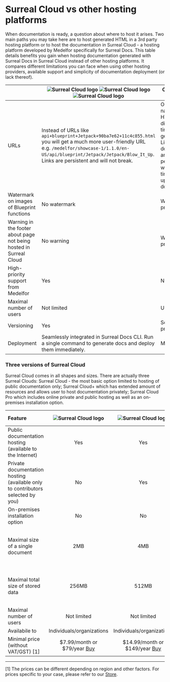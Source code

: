 # Surreal Cloud vs other hosting platforms

When documentation is ready, a question about where to host it arises. Two main paths you may take here are to host generated HTML in a 3rd party hosting platform or to host the documentation in Surreal Cloud - a hosting platform developed by Medelfor specifically for Surreal Docs. This table details benefits you gain when hosting documentation generated with Surreal Docs in Surreal Cloud instead of other hosting platforms. It compares different limitations you can face when using other hosting providers, available support and simplicity of documentation deployment (or lack thereof).

|                                                                    | ![Surreal Cloud logo](images/SurrealDocsCloud50.png) ![Surreal Cloud logo](images/SurrealDocsCloudPlus50.png) ![Surreal Cloud logo](images/SurrealDocsCloudPro50.png)                                                                     | Other hosting platforms                                                                                                                                                 |
|--------------------------------------------------------------------|-------------------------------------------------------------------------------------------------------------------------------------------------------------------------------------------------------------------------------------------|-------------------------------------------------------------------------------------------------------------------------------------------------------------------------|
| URLs                                                               | Instead of URLs like `api+blueprint+Jetpack+90ba7e62+11c4c855.html` you will get a much more user-friendly URL e.g. `/medelfor/showcase-1/1.1.0/en-US/api/blueprint/Jetpack/Jetpack/Blow_It_Up`. Links are persistent and will not break. | Obfuscated names of HTML files, different each time you generate docs. Links to documentation are not persistent and will break each time you update the documentaiton. |
| Watermark on images of Blueprint functions                         | No watermark                                                                                                                                                                                                                              | Watermark presented                                                                                                                                                     |
| Warning in the footer about page not being hosted in Surreal Cloud | No warning                                                                                                                                                                                                                                | Warning presented                                                                                                                                                       |
| High-priority support from Medelfor                                | Yes                                                                                                                                                                                                                                       | No support                                                                                                                                                              |
| Maximal number of users                                            | Not limited                                                                                                                                                                                                                               | Usually limited                                                                                                                                                         |
| Versioning                                                         | Yes                                                                                                                                                                                                                                       | Sometimes presented                                                                                                                                                     |
| Deployment                                                         | Seamlessly integrated in Surreal Docs CLI. Run a single command to generate docs and deploy them immediately.                                                                                                                             | Manual                                                                                                                                                                  |

### Three versions of Surreal Cloud

Surreal Cloud comes in all shapes and sizes. There are actually three Surreal Clouds: Surreal Cloud - the most basic option limited to hosting of public documentation only; Surreal Cloud+ which has extended amount of resources and allows user to host documentation privately; Surreal Cloud Pro which includes online private and public hosting as well as an on-premises installation option.

| Feature                                                                        |             ![Surreal Cloud logo](images/SurrealDocsCloud50.png)             | ![Surreal Cloud logo](images/SurrealDocsCloudPlus50.png)                                         |                      ![Surreal Cloud logo](images/SurrealDocsCloudPro50.png)                       |
|:-------------------------------------------------------------------------------|:----------------------------------------------------------------------------:|:---:|:--------------------------------------------------------------------------------------------------:|
| Public documentation hosting (available to the Internet)                       |                                     Yes                                      | Yes                                                                                              |                                                Yes                                                 |
| Private documentation hosting (available only to contributors selected by you) |                                      No                                      | Yes                                                                                              |                                                Yes                                                 |
| On-premises installation option                                                |                                      No                                      | No                                                                                               |                                                Yes                                                 |
| Maximal size of a single document                                              |                                     2MB                                      | 4MB                                                                                              |                     4MB for online hosting; Any amount for on-premises version                     |
| Maximal total size of stored data                                              |                                    256MB                                     | 512MB                                                                                            |                    256MB for online hosting; Any amount for on-premises version                    |
| Maximal number of users                                                        |                                 Not limited                                  | Not limited                                                                                      |                                       Absolutely not limited                                       |
| Availabile to                                                                  |                          Individuals/organizations                           | Individuals/organizations                                                                                      |                                           Organizations                                            |
| Minimal price (without VAT/GST) [1]                                            | \$7.99/month or \$79/year [Buy](https://store.medelfor.com "Medelfor store") | \$14.99/month or \$149/year [Buy](https://store.medelfor.com "Medelfor store") | \$39.99/month or \$399/year [Buy](https://store.medelfor.com/store/organizations "Medelfor store") |

***

[1] The prices can be different depending on region and other factors. For prices specific to your case, please refer to our [Store](https://store.medelfor.com "Medelfor store").

